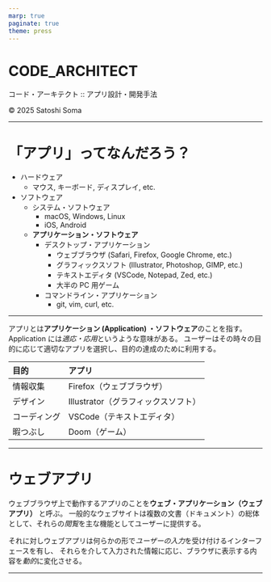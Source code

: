 ```yaml
---
marp: true
paginate: true
theme: press
---
```


<!-- _class: cover -->

<h1 class="logo"><b>CODE</b>_ARCHITECT</h1>
<p class="title">コード・アーキテクト :: アプリ設計・開発手法</p>
<p class="author">&copy; 2025 Satoshi Soma</p>

---

<!-- _class: small -->

# 「アプリ」ってなんだろう？
- ハードウェア
  - マウス, キーボード, ディスプレイ, etc.
- ソフトウェア
  - システム・ソフトウェア
    - macOS, Windows, Linux
    - iOS, Android
  - **アプリケーション・ソフトウェア**
    - デスクトップ・アプリケーション
      - ウェブブラウザ (Safari, Firefox, Google Chrome, etc.)
      - グラフィックスソフト (Illustrator, Photoshop, GIMP, etc.)
      - テキストエディタ (VSCode, Notepad, Zed, etc.)
      - 大半の PC 用ゲーム
    - コマンドライン・アプリケーション
      - git, vim, curl, etc.

---

アプリとは**アプリケーション (Application) ・ソフトウェア**のことを指す。
Application には*適応・応用*というような意味がある。
ユーザーはその時々の目的に応じて適切なアプリを選択し、目的の達成のために利用する。

| 目的 | アプリ |
| :-- | :-- |
| 情報収集 | Firefox（ウェブブラウザ） |
| デザイン | Illustrator（グラフィックスソフト） |
| コーディング | VSCode（テキストエディタ） |
| 暇つぶし | Doom（ゲーム） | 

---

# ウェブアプリ
ウェブブラウザ上で動作するアプリのことを**ウェブ・アプリケーション（ウェブアプリ）** と呼ぶ。
一般的なウェブサイトは複数の文書（ドキュメント）の総体として、それらの*閲覧*を主な機能としてユーザーに提供する。

それに対しウェブアプリは何らかの形で*ユーザーの入力*を受け付けるインターフェースを有し、
それらを介して入力された情報に応じ、ブラウザに表示する内容を*動的*に変化させる。

---


